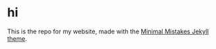 # hi

This is the repo for my website, made with the [Minimal Mistakes Jekyll theme](https://github.com/mmistakes/minimal-mistakes).

